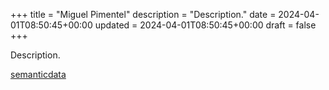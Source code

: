 +++
title = "Miguel Pimentel"
description = "Description."
date = 2024-04-01T08:50:45+00:00
updated = 2024-04-01T08:50:45+00:00
draft = false
+++

Description.

[semanticdata](https://github.com/semanticdata)

